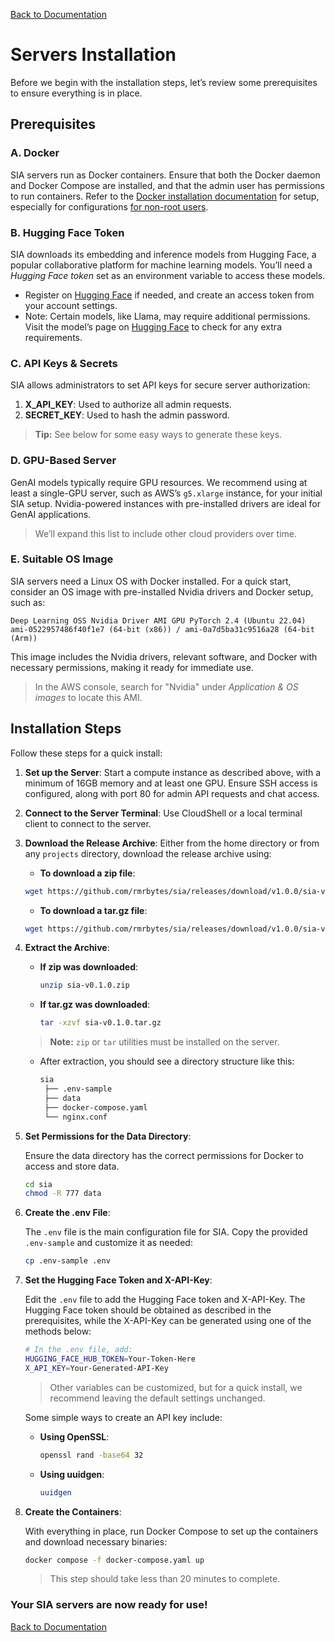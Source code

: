 [Back to Documentation](/docs/README.md)

# Servers Installation

Before we begin with the installation steps, let’s review some prerequisites to ensure everything is in place.

## Prerequisites

### **A. Docker**

SIA servers run as Docker containers. Ensure that both the Docker daemon and Docker Compose are installed, and that the admin user has permissions to run containers. Refer to the [Docker installation documentation](https://docs.docker.com/engine/install/) for setup, especially for configurations [for non-root users](https://docs.docker.com/engine/install/linux-postinstall/).

### **B. Hugging Face Token**

SIA downloads its embedding and inference models from Hugging Face, a popular collaborative platform for machine learning models. You’ll need a *Hugging Face token* set as an environment variable to access these models.

- Register on [Hugging Face](https://huggingface.co/join) if needed, and create an access token from your account settings.
- Note: Certain models, like Llama, may require additional permissions. Visit the model’s page on [Hugging Face](https://huggingface.co/models) to check for any extra requirements.

### **C. API Keys & Secrets**

SIA allows administrators to set API keys for secure server authorization:

1. **X_API_KEY**: Used to authorize all admin requests.
2. **SECRET_KEY**: Used to hash the admin password.

> **Tip:** See below for some easy ways to generate these keys.

### **D. GPU-Based Server**

GenAI models typically require GPU resources. We recommend using at least a single-GPU server, such as AWS’s `g5.xlarge` instance, for your initial SIA setup. Nvidia-powered instances with pre-installed drivers are ideal for GenAI applications.

> We’ll expand this list to include other cloud providers over time.

### **E. Suitable OS Image**

SIA servers need a Linux OS with Docker installed. For a quick start, consider an OS image with pre-installed Nvidia drivers and Docker setup, such as:

```
Deep Learning OSS Nvidia Driver AMI GPU PyTorch 2.4 (Ubuntu 22.04)
ami-0522957486f40f1e7 (64-bit (x86)) / ami-0a7d5ba31c9516a28 (64-bit (Arm))
```

This image includes the Nvidia drivers, relevant software, and Docker with necessary permissions, making it ready for immediate use.

> In the AWS console, search for "Nvidia" under *Application & OS images* to locate this AMI.

## Installation Steps

Follow these steps for a quick install:

1. **Set up the Server**: Start a compute instance as described above, with a minimum of 16GB memory and at least one GPU. Ensure SSH access is configured, along with port 80 for admin API requests and chat access.

2. **Connect to the Server Terminal**: Use CloudShell or a local terminal client to connect to the server.

3. **Download the Release Archive**: Either from the home directory or from any `projects` directory, download the release archive using:

   - **To download a zip file**:
   ```bash
   wget https://github.com/rmrbytes/sia/releases/download/v1.0.0/sia-v0.1.0.zip
   ```
   
   - **To download a tar.gz file**:
   ```bash
   wget https://github.com/rmrbytes/sia/releases/download/v1.0.0/sia-v0.1.0.tar.gz
   ```

4. **Extract the Archive**:

   - **If zip was downloaded**:
     ```bash
     unzip sia-v0.1.0.zip
     ```
   
   - **If tar.gz was downloaded**:
     ```bash
     tar -xzvf sia-v0.1.0.tar.gz
     ```

   > **Note:** `zip` or `tar` utilities must be installed on the server.

   - After extraction, you should see a directory structure like this:
     ```bash
     sia
      ├── .env-sample
      ├── data
      ├── docker-compose.yaml
      └── nginx.conf
     ```

5. **Set Permissions for the Data Directory**:

   Ensure the data directory has the correct permissions for Docker to access and store data.

   ```bash
   cd sia
   chmod -R 777 data
   ```

6. **Create the .env File**:

   The `.env` file is the main configuration file for SIA. Copy the provided `.env-sample` and customize it as needed:

   ```bash
   cp .env-sample .env
   ```

7. **Set the Hugging Face Token and X-API-Key**:

   Edit the `.env` file to add the Hugging Face token and X-API-Key. The Hugging Face token should be obtained as described in the prerequisites, while the X-API-Key can be generated using one of the methods below:

   ```bash
   # In the .env file, add:
   HUGGING_FACE_HUB_TOKEN=Your-Token-Here
   X_API_KEY=Your-Generated-API-Key
   ```

   > Other variables can be customized, but for a quick install, we recommend leaving the default settings unchanged.

   Some simple ways to create an API key include:

   - **Using OpenSSL**:
     ```bash
     openssl rand -base64 32
     ```

   - **Using uuidgen**:
     ```bash
     uuidgen
     ```

8. **Create the Containers**:

   With everything in place, run Docker Compose to set up the containers and download necessary binaries:

   ```bash
   docker compose -f docker-compose.yaml up
   ```

   > This step should take less than 20 minutes to complete.

### Your SIA servers are now ready for use!

[Back to Documentation](/docs/README.md)


